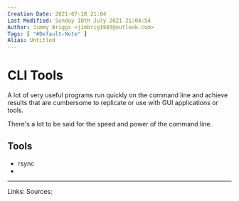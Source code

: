 ```yaml
---
Creation Date: 2021-07-18 21:04
Last Modified: Sunday 18th July 2021 21:04:54
Author: Jimmy Briggs <jimbrig1993@outlook.com>
Tags: [ "#Default-Note" ]
Alias: Untitled
---
```


# CLI Tools

A lot of very useful programs run quickly on the command line and achieve results that are cumbersome to replicate or use with GUI applications or tools.

There's a lot to be said for the speed and power of the command line.

## Tools

- rsync
- 

***
Links:
Sources: